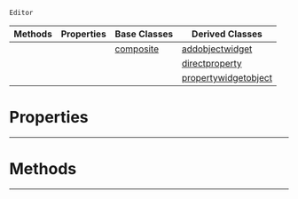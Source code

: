  `Editor`

|Methods|Properties|Base Classes|Derived Classes|
|---|---|---|---|
| | |[composite](https://github.com/zeroengineteam/ZeroDocs/blob/master/code_reference/class_reference/composite.markdown)|[addobjectwidget](https://github.com/zeroengineteam/ZeroDocs/blob/master/code_reference/class_reference/addobjectwidget.markdown)|
| | | |[directproperty](https://github.com/zeroengineteam/ZeroDocs/blob/master/code_reference/class_reference/directproperty.markdown)|
| | | |[propertywidgetobject](https://github.com/zeroengineteam/ZeroDocs/blob/master/code_reference/class_reference/propertywidgetobject.markdown)|


 #  Properties


---  
 #  Methods


---  
 

 